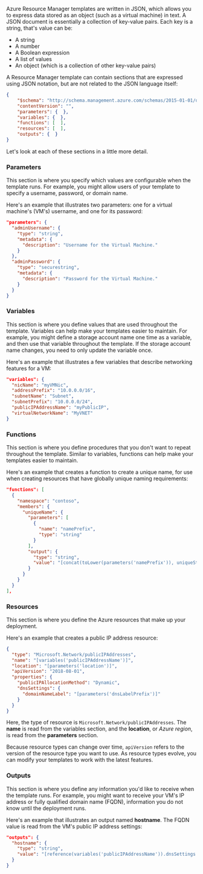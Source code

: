 

Azure Resource Manager templates are written in JSON, which allows you to express data stored as an object (such as a virtual machine) in text. A JSON document is essentially a collection of key-value pairs. Each key is a string, that's value can be:

- A string
- A number
- A Boolean expression
- A list of values
- An object (which is a collection of other key-value pairs)

A Resource Manager template can contain sections that are expressed using JSON notation, but are not related to the JSON language itself:

```json
{
    "$schema": "http://schema.management.azure.com/schemas/2015-01-01/deploymentTemplate.json#",
    "contentVersion": "",
    "parameters": {  },
    "variables": {  },
    "functions": [  ],
    "resources": [  ],
    "outputs": {  }
}
```

Let's look at each of these sections in a little more detail.

### Parameters

This section is where you specify which values are configurable when the template runs. For example, you might allow users of your template to specify a username, password, or domain name.

Here's an example that illustrates two parameters: one for a virtual machine's (VM's) username, and one for its password:

```json
"parameters": {
  "adminUsername": {
    "type": "string",
    "metadata": {
      "description": "Username for the Virtual Machine."
    }
  },
  "adminPassword": {
    "type": "securestring",
    "metadata": {
      "description": "Password for the Virtual Machine."
    }
  }
}
```

### Variables

This section is where you define values that are used throughout the template. Variables can help make your templates easier to maintain. For example, you might define a storage account name one time as a variable, and then use that variable throughout the template. If the storage account name changes, you need to only update the variable once.

Here's an example that illustrates a few variables that describe networking features for a VM:

```json
"variables": {
  "nicName": "myVMNic",
  "addressPrefix": "10.0.0.0/16",
  "subnetName": "Subnet",
  "subnetPrefix": "10.0.0.0/24",
  "publicIPAddressName": "myPublicIP",
  "virtualNetworkName": "MyVNET"
}
```

### Functions

This section is where you define procedures that you don't want to repeat throughout the template. Similar to variables, functions can help make your templates easier to maintain. 

Here's an example that creates a function to create a unique name, for use when creating resources that have globally unique naming requirements:

```json
"functions": [
  {
    "namespace": "contoso",
    "members": {
      "uniqueName": {
        "parameters": [
          {
            "name": "namePrefix",
            "type": "string"
          }
        ],
        "output": {
          "type": "string",
          "value": "[concat(toLower(parameters('namePrefix')), uniqueString(resourceGroup().id))]"
        }
      }
    }
  }
],
```

### Resources

This section is where you define the Azure resources that make up your deployment.

Here's an example that creates a public IP address resource:

```json
{
  "type": "Microsoft.Network/publicIPAddresses",
  "name": "[variables('publicIPAddressName')]",
  "location": "[parameters('location')]",
  "apiVersion": "2018-08-01",
  "properties": {
    "publicIPAllocationMethod": "Dynamic",
    "dnsSettings": {
      "domainNameLabel": "[parameters('dnsLabelPrefix')]"
    }
  }
}
```

Here, the type of resource is `Microsoft.Network/publicIPAddresses`. The **name** is read from the variables section, and the **location**, or *Azure region*, is read from the **parameters** section.

Because resource types can change over time, `apiVersion` refers to the version of the resource type you want to use. As resource types evolve, you can modify your templates to work with the latest features.

### Outputs

This section is where you define any information you'd like to receive when the template runs. For example, you might want to receive your VM's IP address or fully qualified domain name (FQDN), information you do not know until the deployment runs.

Here's an example that illustrates an output named **hostname**. The FQDN value is read from the VM's public IP address settings:

```json
"outputs": {
  "hostname": {
    "type": "string",
    "value": "[reference(variables('publicIPAddressName')).dnsSettings.fqdn]"
  }
}
```
